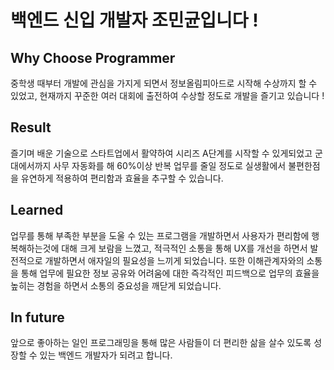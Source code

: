# 백엔드 신입 개발자 조민균입니다 !

## Why Choose Programmer
중학생 때부터 개발에 관심을 가지게 되면서 정보올림피아드로 시작해 수상까지 할 수 있었고, 현재까지 꾸준한 여러 대회에 출전하여 수상할 정도로 개발을 즐기고 있습니다 !

## Result
즐기며 배운 기술으로 스타트업에서 활약하여 시리즈 A단계를 시작할 수 있게되었고 군대에서까지 사무 자동화를 해 60%이상 반복 업무를 줄일 정도로 실생활에서 불편한점을 유연하게 적용하여 편리함과 효율을 추구할 수 있습니다.

## Learned
업무를 통해 부족한 부분을 도울 수 있는 프로그램을 개발하면서 사용자가 편리함에 행복해하는것에 대해 크게 보람을 느꼈고, 적극적인 소통을 통해 UX를 개선을 하면서 발전적으로 개발하면서 애자일의 필요성을 느끼게  되었습니다. 또한 이해관계자와의 소통을 통해 업무에 필요한 정보 공유와 어려움에 대한 즉각적인 피드백으로 업무의 효율을 높히는 경험을 하면서 소통의 중요성을 깨닫게 되었습니다.

## In future
앞으로 좋아하는 일인 프로그래밍을 통해 많은 사람들이 더 편리한 삶을 살수 있도록 성장할 수 있는 백엔드 개발자가 되려고 합니다.